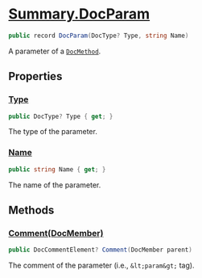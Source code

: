 # [Summary.DocParam](../src/Core/DocParam.cs#L8)
```cs
public record DocParam(DocType? Type, string Name)
```

A parameter of a [`DocMethod`](./Summary.DocMethod.md).

## Properties
### [Type](../src/Core/DocParam.cs#L8)
```cs
public DocType? Type { get; }
```

The type of the parameter.

### [Name](../src/Core/DocParam.cs#L8)
```cs
public string Name { get; }
```

The name of the parameter.

## Methods
### [Comment(DocMember)](../src/Core/DocParam.cs#L13)
```cs
public DocCommentElement? Comment(DocMember parent)
```

The comment of the parameter (i.e., `&lt;param&gt;` tag).

